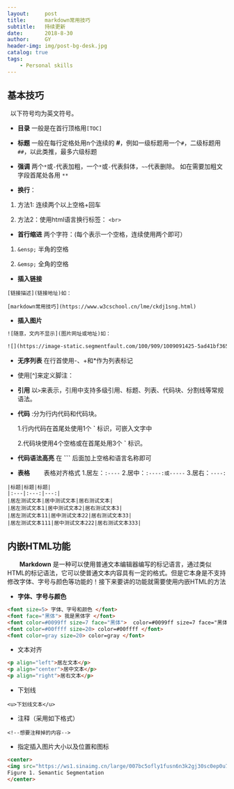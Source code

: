 ```yaml
---
layout:     post
title:      markdown常用技巧
subtitle:   持续更新
date:       2018-8-30
author:     GY
header-img: img/post-bg-desk.jpg
catalog: true
tags:
    - Personal skills
---
```

## 基本技巧

&ensp;以下符号均为英文符号。

* **目录** 一般是在首行顶格用`[TOC]`

* **标题** 一般在每行定格处用n个连续的 **#**，例如一级标题用一个`#`，二级标题用`##`，以此类推，最多六级标题

* **强调** 两个``*``或``-``代表加粗，一个``*``或``-``代表斜体，``~~``代表删除。
如在需要加粗文字段首尾处各用  ```**```

* **换行**：

1. 方法1: 连续两个以上空格+回车

2. 方法2：使用html语言换行标签： `<br>`  

* **首行缩进** 两个字符：(每个表示一个空格，连续使用两个即可）

1. ```&ensp;``` 半角的空格

2. ```&emsp;``` 全角的空格

* **插入链接**

```
[链接描述](链接地址)如：

[markdown常用技巧](https://www.w3cschool.cn/lme/ckdj1sng.html)
```

* **插入图片**

``` html
![随意，文内不显示](图片网址或地址)如：

![](https://image-static.segmentfault.com/100/909/1009091425-5ad41bf3653c7)
```
* **无序列表** 在行首使用-、+和*作为列表标记

* 使用[^]来定义脚注：

* **引用** 以``>``来表示，引用中支持多级引用、标题、列表、代码块、分割线等常规语法。

* **代码** :分为行内代码和代码块。

  1.行内代码在首尾处使用1个 **`**  标识，可嵌入文字中

  2.代码块使用4个空格或在首尾处用3个 **`** 标识。
* **代码语法高亮** 在 **```** 后面加上空格和语言名称即可

* **表格**
&emsp;&emsp;表格对齐格式
  1.居左：`:----`
  2.居中：`:----:或-----`
  3.居右：`----:`
```  
|标题|标题|标题|
|:---|:---:|---:|
|居左测试文本|居中测试文本|居右测试文本|
|居左测试文本1|居中测试文本2|居右测试文本3|
|居左测试文本11|居中测试文本22|居右测试文本33|
|居左测试文本111|居中测试文本222|居右测试文本333|
```

## 内嵌HTML功能
&emsp;&emsp;**Markdown** 是一种可以使用普通文本编辑器编写的标记语言，通过类似HTML的标记语法，它可以使普通文本内容具有一定的格式。但是它本身是不支持修改字体、字号与颜色等功能的！接下来要讲的功能就需要使用内嵌HTML的方法

* **字体、字号与颜色**

``` html
<font size=5> 字体、字号和颜色 </font>
<font face="黑体"> 我是黑体字 </font>
<font color=#0099ff size=7 face="黑体">  color=#0099ff size=7 face="黑体"  </font>
<font color=#00ffff size=20> color=#00ffff </font>
<font color=gray size=20> color=gray </font>
```
* 文本对齐

``` html
<p align="left">居左文本</p>
<p align="center">居中文本</p>
<p align="right">居右文本</p>
```
* 下划线

`<u>下划线文本</u>`

* 注释（采用如下格式）

` <!--想要注释掉的内容--> `

* 指定插入图片大小以及位置和图标

``` html
<center>
<img src="https://ws1.sinaimg.cn/large/007bc5ofly1fusn6n3k2gj30sc0ep0u7.jpg" width="75%" height="75%" />
Figure 1. Semantic Segmentation
</center>
```
